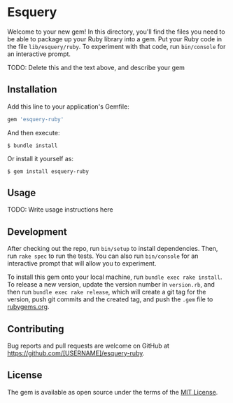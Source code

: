 # Esquery

Welcome to your new gem! In this directory, you'll find the files you need to be able to package up your Ruby library into a gem. Put your Ruby code in the file `lib/esquery/ruby`. To experiment with that code, run `bin/console` for an interactive prompt.

TODO: Delete this and the text above, and describe your gem

## Installation

Add this line to your application's Gemfile:

```ruby
gem 'esquery-ruby'
```

And then execute:

    $ bundle install

Or install it yourself as:

    $ gem install esquery-ruby

## Usage

TODO: Write usage instructions here

## Development

After checking out the repo, run `bin/setup` to install dependencies. Then, run `rake spec` to run the tests. You can also run `bin/console` for an interactive prompt that will allow you to experiment.

To install this gem onto your local machine, run `bundle exec rake install`. To release a new version, update the version number in `version.rb`, and then run `bundle exec rake release`, which will create a git tag for the version, push git commits and the created tag, and push the `.gem` file to [rubygems.org](https://rubygems.org).

## Contributing

Bug reports and pull requests are welcome on GitHub at https://github.com/[USERNAME]/esquery-ruby.

## License

The gem is available as open source under the terms of the [MIT License](https://opensource.org/licenses/MIT).
